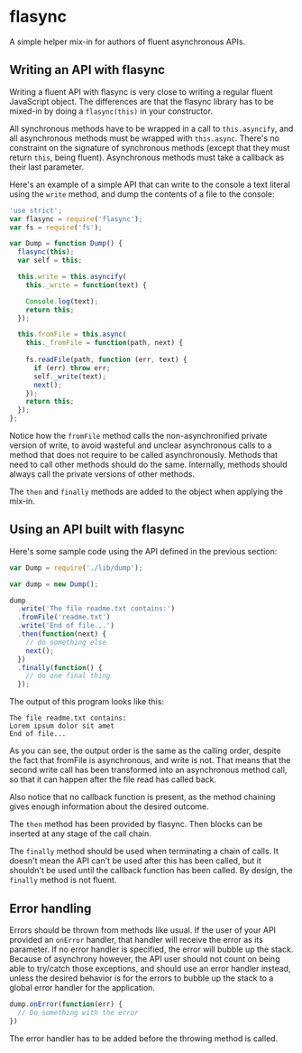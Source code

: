 flasync
=======

A simple helper mix-in for authors of fluent asynchronous APIs.

Writing an API with flasync
---------------------------

Writing a fluent API with flasync is very close to writing a regular
fluent JavaScript object. The differences are that the flasync library
has to be mixed-in by doing a `flasync(this)` in your constructor.

All synchronous methods have to be wrapped in a call to `this.asyncify`,
and all asynchronous methods must be wrapped with `this.async`.
There's no constraint on the signature of synchronous methods
(except that they must return `this`, being fluent).
Asynchronous methods must take a callback as their last parameter.

Here's an example of a simple API that can write to the console a text
literal using the `write` method, and dump the contents of a file to
the console:

```javascript
'use strict';
var flasync = require('flasync');
var fs = require('fs');

var Dump = function Dump() {
  flasync(this);
  var self = this;

  this.write = this.asyncify(
    this._write = function(text) {

    Console.log(text);
    return this;
  });

  this.fromFile = this.async(
    this._fromFile = function(path, next) {
    
    fs.readFile(path, function (err, text) {
      if (err) throw err;
      self._write(text);
      next();
    });
    return this;
  });
};
```

Notice how the `fromFile` method calls the non-asynchronified private
version of write, to avoid wasteful and unclear asynchronous calls to a
method that does not require to be called asynchronously.
Methods that need to call other methods should do the same.
Internally, methods should always call the private versions of other
methods.

The `then` and `finally` methods are added to the object when applying
the mix-in.

Using an API built with flasync
-------------------------------

Here's some sample code using the API defined in the previous section:

```javascript
var Dump = require('./lib/dump');

var dump = new Dump();

dump
  .write('The file readme.txt contains:')
  .fromFile('readme.txt')
  .write('End of file...')
  .then(function(next) {
    // do something else
    next();
  })
  .finally(function() {
    // do one final thing
  });
```

The output of this program looks like this:

```
The file readme.txt contains:
Lorem ipsum dolor sit amet
End of file...
```

As you can see, the output order is the same as the calling order,
despite the fact that fromFile is asynchronous, and write is not.
That means that the second write call has been transformed into an
asynchronous method call, so that it can happen after the file
read has called back.

Also notice that no callback function is present, as the method
chaining gives enough information about the desired outcome.

The `then` method has been provided by flasync.
Then blocks can be inserted at any stage of the call chain.

The `finally` method should be used when terminating a chain
of calls.
It doesn't mean the API can't be used after this has been called,
but it shouldn't be used until the callback function has been called.
By design, the `finally` method is not fluent.

Error handling
--------------

Errors should be thrown from methods like usual. If the user of
your API provided an `onError` handler, that handler will receive
the error as its parameter. If no error handler is specified,
the error will bubble up the stack. Because of asynchrony however,
the API user should not count on being able to try/catch those exceptions,
and should use an error handler instead, unless the desired behavior
is for the errors to bubble up the stack to a global error handler
for the application.

```javascript
dump.onError(function(err) {
  // Do something with the error
})
```

The error handler has to be added before the throwing method is called.

